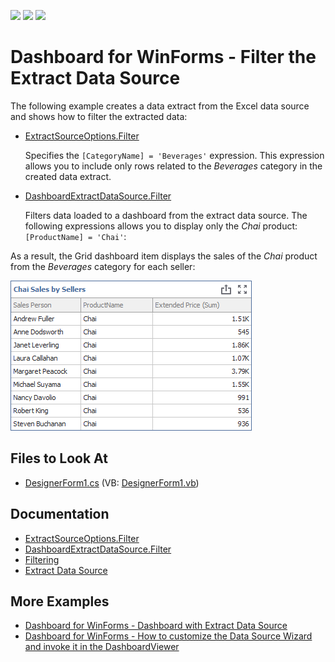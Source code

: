 <!-- default badges list -->
![](https://img.shields.io/endpoint?url=https://codecentral.devexpress.com/api/v1/VersionRange/422598616/21.2.3%2B)
[![](https://img.shields.io/badge/Open_in_DevExpress_Support_Center-FF7200?style=flat-square&logo=DevExpress&logoColor=white)](https://supportcenter.devexpress.com/ticket/details/T1040573)
[![](https://img.shields.io/badge/📖_How_to_use_DevExpress_Examples-e9f6fc?style=flat-square)](https://docs.devexpress.com/GeneralInformation/403183)
<!-- default badges end -->
<!--
A repository template for creating new examples.
-->

# Dashboard for WinForms - Filter the Extract Data Source 

The following example creates a data extract from the Excel data source and shows how to filter the extracted data:

* [ExtractSourceOptions.Filter](https://docs.devexpress.com/Dashboard/DevExpress.DashboardCommon.ExtractSourceOptions.Filter)

     Specifies the `[CategoryName] = 'Beverages'` expression. This expression allows you to include only rows related to the _Beverages_ category in the created data extract. 

* [DashboardExtractDataSource.Filter](https://docs.devexpress.com/Dashboard/DevExpress.DashboardCommon.DashboardExtractDataSource.Filter)

    Filters data loaded to a dashboard from the extract data source. The following expressions allows you to display only the _Chai_ product: `[ProductName] = 'Chai'`:

As a result, the Grid dashboard item displays the sales of the _Chai_ product from the _Beverages_ category for each seller:

![extract-filtering-example](images/grid.png)

<!-- default file list -->

## Files to Look At

- [DesignerForm1.cs](/CS/ExtractFiltering/DesignerForm1.cs) (VB: [DesignerForm1.vb](/VB/ExtractFiltering/DesignerForm1.vb))

<!-- default file list end --> 

## Documentation

- [ExtractSourceOptions.Filter](https://docs.devexpress.com/Dashboard/DevExpress.DashboardCommon.ExtractSourceOptions.Filter)
- [DashboardExtractDataSource.Filter](https://docs.devexpress.com/Dashboard/DevExpress.DashboardCommon.DashboardExtractDataSource.Filter)
- [Filtering](https://docs.devexpress.com/Dashboard/17636/winforms-dashboard/winforms-designer/create-dashboards-in-the-winforms-designer/providing-data/extract-data-source/filtering)
- [Extract Data Source](https://docs.devexpress.com/Dashboard/115900/winforms-dashboard/winforms-designer/create-dashboards-in-the-winforms-designer/providing-data/extract-data-source)

## More Examples

- [Dashboard for WinForms - Dashboard with Extract Data Source](https://github.com/DevExpress-Examples/winforms-dashboard-extract-data-source)
- [Dashboard for WinForms - How to customize the Data Source Wizard and invoke it in the DashboardViewer](https://github.com/DevExpress-Examples/Dashboard-Customize-ExtractDataSource-Wizard)

